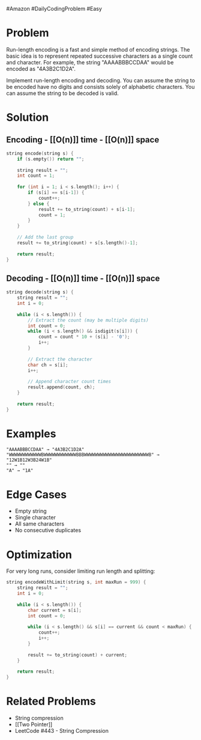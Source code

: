 #Amazon #DailyCodingProblem #Easy 
# Problem

Run-length encoding is a fast and simple method of encoding strings. The basic idea is to represent repeated successive characters as a single count and character. For example, the string "AAAABBBCCDAA" would be encoded as "4A3B2C1D2A".

Implement run-length encoding and decoding. You can assume the string to be encoded have no digits and consists solely of alphabetic characters. You can assume the string to be decoded is valid.
# Solution

## Encoding - [[O(n)]] time - [[O(n)]] space

```cpp
string encode(string s) {
    if (s.empty()) return "";
    
    string result = "";
    int count = 1;
    
    for (int i = 1; i < s.length(); i++) {
        if (s[i] == s[i-1]) {
            count++;
        } else {
            result += to_string(count) + s[i-1];
            count = 1;
        }
    }
    
    // Add the last group
    result += to_string(count) + s[s.length()-1];
    
    return result;
}
```

## Decoding - [[O(n)]] time - [[O(n)]] space

```cpp
string decode(string s) {
    string result = "";
    int i = 0;
    
    while (i < s.length()) {
        // Extract the count (may be multiple digits)
        int count = 0;
        while (i < s.length() && isdigit(s[i])) {
            count = count * 10 + (s[i] - '0');
            i++;
        }
        
        // Extract the character
        char ch = s[i];
        i++;
        
        // Append character count times
        result.append(count, ch);
    }
    
    return result;
}
```

# Examples

```
"AAAABBBCCDAA" → "4A3B2C1D2A"
"WWWWWWWWWWWWBWWWWWWWWWWWWBBBWWWWWWWWWWWWWWWWWWWWWWWWB" → "12W1B12W3B24W1B"
"" → ""
"A" → "1A"
```

# Edge Cases

- Empty string
- Single character
- All same characters
- No consecutive duplicates

# Optimization

For very long runs, consider limiting run length and splitting:

```cpp
string encodeWithLimit(string s, int maxRun = 999) {
    string result = "";
    int i = 0;
    
    while (i < s.length()) {
        char current = s[i];
        int count = 0;
        
        while (i < s.length() && s[i] == current && count < maxRun) {
            count++;
            i++;
        }
        
        result += to_string(count) + current;
    }
    
    return result;
}
```

# Related Problems

- String compression
- [[Two Pointer]]
- LeetCode #443 - String Compression
